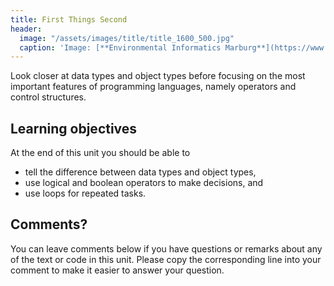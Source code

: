 ```yaml
---
title: First Things Second
header:
  image: "/assets/images/title/title_1600_500.jpg"
  caption: 'Image: [**Environmental Informatics Marburg**](https://www.uni-marburg.de/en/fb19/disciplines/physisch/environmentalinformatics)'
---
```


Look closer at data types and object types before focusing on the most important features of programming languages, namely operators and control structures.

<!--more-->

## Learning objectives
At the end of this unit you should be able to
* tell the difference between data types and object types,
* use logical and boolean operators to make decisions, and
* use loops for repeated tasks.


## Comments?
You can leave comments below if you have questions or remarks about any of the text or code in this unit. 
Please copy the corresponding line into your comment to make it easier to answer your question.

<script src="https://utteranc.es/client.js" repo="GeoMOER/moer-mpg-data-analysis" issue-term="moer-mpg-data-analysis_unit02" theme="github-light" crossorigin="anonymous" async> </script> 
